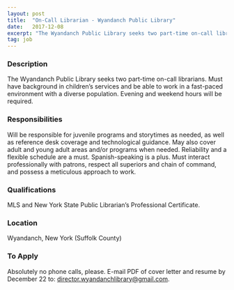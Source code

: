 ```yaml
---
layout: post
title:  "On-Call Librarian - Wyandanch Public Library"
date:   2017-12-08
excerpt: "The Wyandanch Public Library seeks two part-time on-call librarians.  Must have background in children’s services and be able to work in a fast-paced environment with a diverse population.  Evening and weekend hours will be required.  "
tag: job
---
```


### Description   

The Wyandanch Public Library seeks two part-time on-call librarians.  Must have background in children’s services and be able to work in a fast-paced environment with a diverse population.  Evening and weekend hours will be required.  


### Responsibilities   

Will be responsible for juvenile programs and storytimes as needed, as well as reference desk coverage and technological guidance.  May also cover adult and young adult areas and/or programs when needed.  Reliability and a flexible schedule are a must.  Spanish-speaking is a plus.  Must interact professionally with patrons, respect all superiors and chain of command, and possess a meticulous approach to work.


### Qualifications   

MLS and New York State Public Librarian’s Professional Certificate.




### Location   

Wyandanch, New York (Suffolk County)




### To Apply   

Absolutely no phone calls, please.  E-mail PDF of cover letter and resume by December 22 to:  director.wyandanchlibrary@gmail.com.





